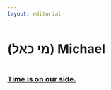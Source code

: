 ```yaml
---
layout: editorial
---
```


# (מי כאל) Michael

<figure><img src="../../../../../../../.gitbook/assets/Screenshot 2024-10-01 at 1.49.48 PM.png" alt=""><figcaption></figcaption></figure>

### [Time is on our side.](https://saturnus.tv/time-is-on-our-side)

